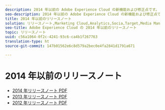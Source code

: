 ```yaml
---
description: 2014 年以前の Adobe Experience Cloud の新機能および修正点です。
seo-description: 2014 年以前の Adobe Experience Cloud の新機能および修正点です。
title: 2014 年以前のリリースノート
solution: リリースノート,Marketing Cloud,Analytics,Socia,Target,Media Manager
seo-title: Adobe Experience Cloud の 2014 年以前のリリースノート
topic: リリースノート
uuid: c56a1064-0f2c-4241-93c6-ca4b1f267763
translation-type: ht
source-git-commit: 147b01562e6c8d579a2bec0e4fa2841d1791a671

---
```



# 2014 年以前のリリースノート

* [2014 年リリースノート PDF](2014-Adobe-Experience-Cloud-Release-Notes.pdf)
* [2013 年リリースノート PDF](2013-Adobe-Experience-Cloud-Release-Notes.pdf)
* [2012 年リリースノート PDF](2012-Adobe-Experience-Cloud-Release-Notes.pdf)
